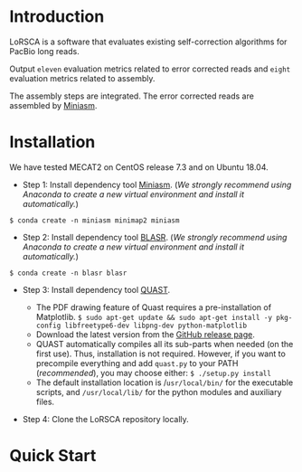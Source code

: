 <!--
 * @Description: LoRSCA user handbook
 * @Author: Wang Hejie
 * @Date: 2021-10-11 10:03:38
 * @LastEditTime: 2021-10-11 11:16:36
 * @LastEditors: Wang Hejie
-->
# Introduction
LoRSCA is a software that evaluates existing self-correction algorithms for PacBio long reads.

Output `eleven` evaluation metrics related to error corrected reads and `eight` evaluation metrics related to assembly.

The assembly steps are integrated. The error corrected reads are assembled by [Miniasm](https://github.com/lh3/miniasm).

# Installation
We have tested MECAT2 on CentOS release 7.3 and on Ubuntu 18.04.

- Step 1: Install dependency tool [Miniasm](https://github.com/lh3/miniasm). (*We strongly recommend using Anaconda to create a new virtual environment and install it automatically.*)
```shell
$ conda create -n miniasm minimap2 miniasm
```

- Step 2: Install dependency tool [BLASR](https://github.com/PacificBiosciences/blasr). (*We strongly recommend using Anaconda to create a new virtual environment and install it automatically.*)
```shell
$ conda create -n blasr blasr
```

- Step 3: Install dependency tool [QUAST](https://github.com/ablab/quast).
  - The PDF drawing feature of Quast requires a pre-installation of Matplotlib.
`$ sudo apt-get update && sudo apt-get install -y pkg-config libfreetype6-dev libpng-dev python-matplotlib`
  - Download the latest version from the [GitHub release page](https://github.com/ablab/quast/releases).
  - QUAST automatically compiles all its sub-parts when needed (on the first use). Thus, installation is not required. However, if you want to precompile everything and add `quast.py` to your PATH (*recommended*), you may choose either:
`$ ./setup.py install`
  - The default installation location is /`usr/local/bin/` for the executable scripts, and `/usr/local/lib/` for the python modules and auxiliary files.

- Step 4: Clone the LoRSCA repository locally.

# Quick Start
